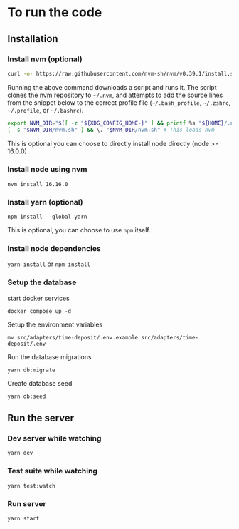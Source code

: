 # To run the code

## Installation

### Install nvm (optional)

```sh
curl -o- https://raw.githubusercontent.com/nvm-sh/nvm/v0.39.1/install.sh | bash
```

Running the above command downloads a script and runs it. The script clones the nvm repository to `~/.nvm`, and attempts to add the source lines from the snippet below to the correct profile file (`~/.bash_profile`, `~/.zshrc`, `~/.profile`, or `~/.bashrc`).

```sh
export NVM_DIR="$([ -z "${XDG_CONFIG_HOME-}" ] && printf %s "${HOME}/.nvm" || printf %s "${XDG_CONFIG_HOME}/nvm")"
[ -s "$NVM_DIR/nvm.sh" ] && \. "$NVM_DIR/nvm.sh" # This loads nvm
```

This is optional you can choose to directly install node directly (node >= 16.0.0)

### Install node using nvm

`nvm install 16.16.0`

### Install yarn (optional)

`npm install --global yarn`

This is optional, you can choose to use `npm` itself.

### Install node dependencies

`yarn install` or `npm install`

### Setup the database

start docker services

`docker compose up -d`

Setup the environment variables

`mv src/adapters/time-deposit/.env.example src/adapters/time-deposit/.env`

Run the database migrations

`yarn db:migrate`

Create database seed

`yarn db:seed`

## Run the server

### Dev server while watching

`yarn dev`

### Test suite while watching

`yarn test:watch`

### Run server

`yarn start`
